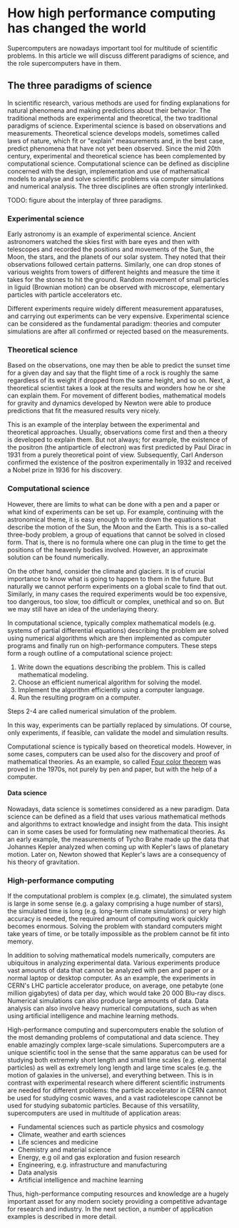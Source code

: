 # How high performance computing has changed the world

Supercomputers are nowadays important tool for multitude of scientific
problems. In this article we will discuss different paradigms of
science, and the role supercomputers have in them.

## The three paradigms of science

In scientific research, various methods are used for finding
explanations for natural phenomena and making predictions about their
behavior. The traditional methods are experimental and theoretical,
the two traditional paradigms of science. Experimental science is
based on observations and measurements. Theoretical science develops
models, sometimes called laws of nature, which fit or "explain"
measurements and, in the best case, predict phenomena that have not
yet been observed. Since the mid 20th century, experimental and theoretical
science has been complemented by computational science. Computational
science can be defined as discipline concerned with the design,
implementation and use of mathematical models to analyse and solve
scientific problems via computer simulations and numerical
analysis. The three disciplines are often strongly interlinked.

TODO: figure about the interplay of three paradigms.



### Experimental science

Early astronomy is an example of experimental science. Ancient astronomers
watched the skies first with bare eyes and then with telescopes and recorded
the positions and movements of the Sun, the Moon, the stars, and the planets
of our solar system. They noted that their observations followed
certain patterns. Similarly, one can drop stones of various weights
from towers of different heights and measure the time it takes for the
stones to hit the ground. Random movement of small particles in liguid
(Brownian motion) can be observed with microscope, elementary
particles with particle accelerators etc.

Different experiments require widely different measurement
apparatuses, and carrying out experiments can be very
expensive. Experimental science can be considered as the fundamental
paradigm: theories and computer simulations are after all confirmed
or rejected based on the measurements.


### Theoretical science

Based on the observations, one may then be able to predict the sunset
time for a given day and say that the flight time of a rock is roughly
the same regardless of its weight if dropped from the same height, and
so on. Next, a theoretical scientist takes a look at the results and
wonders how he or she can explain them. For movement of different
bodies, mathematical models for gravity and dynamics developed by
Newton were able to produce predictions that fit the measured results very
nicely.

This is an example of the interplay between the experimental and
theoretical approaches. Usually, observations come first and then a theory is
developed to explain them. But not always; for example, the existence of the
positron (the antiparticle of electron) was first predicted by Paul Dirac in
1931 from a purely theoretical point of view. Subsequently, Carl Anderson
confirmed the existence of the positron experimentally in 1932 and received a
Nobel prize in 1936 for his discovery.

### Computational science

However, there are limits to what can be done with a pen and a paper or what
kind of experiments can be set up. For example, continuing with the
astronomical theme, it is easy enough to write down the equations that
describe the motion of the Sun, the Moon and the Earth. This is a so-called
three-body problem, a group of equations that cannot be solved in closed form.
That is, there is no formula where one can plug in the time to get the
positions of the heavenly bodies involved. However, an approximate solution
can be found numerically.

On the other hand, consider the climate and glaciers. It is of crucial
importance to know what is going to happen to them in the future. But
naturally we cannot perform experiments on a global scale to find that out.
Similarly, in many cases the required experiments would be too expensive, too
dangerous, too slow, too difficult or complex, unethical and so on. But we may
still have an idea of the underlaying theory.

In computational science, typically complex mathematical models (e.g.
systems of partial differential equations) describing the problem are solved
using numerical algorithms which are then implemented as computer programs and
finally run on high-performance computers. These steps form a rough outline of a
computational science project:

1. Write down the equations describing the problem. This is called
   mathematical modeling.
2. Choose an efficient numerical algorithm for solving the model.
3. Implement the algorithm efficiently using a computer language.
4. Run the resulting program on a computer.

Steps 2-4 are called numerical simulation of the problem.

In this way, experiments can be partially replaced by simulations. Of course,
only experiments, if feasible, can validate the model and simulation results.

Computational science is typically based on theoretical
models. However, in some cases, computers can be used also for
the discovery and proof of mathematical theories. As an example, so called
[Four color theorem](https://en.wikipedia.org/wiki/Four_color_theorem)
was proved in the 1970s, not purely by pen and paper, but with the help of
a computer.

#### Data science

Nowadays, data science is sometimes considered as a new paradigm. Data
science can be defined as a field that uses various mathematical methods
and algorithms to extract knowledge and insight from the data. This
insight can in some cases be used for formulating new mathematical
theories. As an early example, the measurements of Tycho Brahe made up
the data that Johannes Kepler analyzed when coming up with Kepler's
laws of planetary motion. Later on, Newton showed that Kepler's laws
are a consequency of his theory of gravitation.


### High-performance computing

If the computational problem is complex (e.g. climate), the simulated system
is large in some sense (e.g. a galaxy comprising a huge
number of stars), the simulated time is long (e.g. long-term climate
simulations) or very high accuracy is needed, the required amount of
computing work quickly becomes enormous. Solving the problem with
standard computers might take years of time, or be totally impossible
as the problem cannot be fit into memory.

In addition to solving mathematical models numerically, computers are
ubiquitous in analyzing experimental data. Various experiments produce
vast amounts of data that cannot be analyzed with pen and paper or
a normal laptop or desktop computer. As an example, the experiments in
CERN's LHC particle accelerator produce, on average, one petabyte (one
million gigabytes) of data per day, which would take 20 000 Blu-ray
discs. Numerical simulations can also produce large amounts of data.
Data analysis can also involve heavy numerical computations, such as
when using artificial intelligence and machine learning methods.

High-performance computing and supercomputers enable the solution of
the most demanding problems of computational and data science. They
enable amazingly complex large-scale simulations. Supercomputers are a
unique scientific tool in the sense that the same apparatus can be
used for studying both extremely short length and small time scales
(e.g. elemental particles) as well as extremely long length and large
time scales (e.g. the motion of galaxies in the universe), and
everything between. This is in contrast with experimental research
where different scientific instruments are needed for different
problems: the particle accelerator in CERN cannot be used for studying
cosmic waves, and a vast radiotelescope cannot be used for studying
subatomic particles. Because of this versatility, supercomputers are
used in multitude of application areas:

- Fundamental sciences such as particle physics and cosmology
- Climate, weather and earth sciences
- Life sciences and medicine
- Chemistry and material science
- Energy, e.g oil and gas exploration and fusion research
- Engineering, e.g. infrastructure and manufacturing
- Data analysis
- Artificial intelligence and machine learning

Thus, high-performance computing resources and knowledge are a hugely
important asset for any modern society providing a competitive
advantage for research and industry. In the next section, a number of
application examples is described in more detail.
